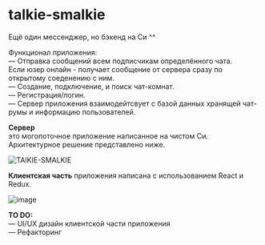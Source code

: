 # talkie-smalkie
Ещё один мессенджер, но бэкенд на Си ^^

Функционал приложения:<br />
  — Отправка сообщений всем подписчикам определённого чата.<br />
    Если юзер онлайн - получает сообщение от сервера сразу по открытому соеденению с ним.<br />
  — Создание, подключение, и поиск чат-комнат.<br />
  — Регистрация/логин.<br />
  — Сервер приложения взаимодейтсвует с базой данных хранящей чат-румы и информацию пользователей.<br />

**Сервер**<br /> это могопоточное приложение написанное на чистом Си. Архитектурное решение представлено ниже.<br />

![TAlKIE-SMALKIE](https://user-images.githubusercontent.com/46448072/190439194-4d8d702c-02ee-4559-8329-77c743eb0ed4.png)<br />

**Клиентская часть** приложения написана с использованием React и Redux. <br />

![image](https://user-images.githubusercontent.com/46448072/190444506-03c1299a-8520-4ef6-94c0-2335a21d7b83.png)

**TO DO:**<br />
— UI/UX дизайн клиентской части приложения<br />
— Рефакторинг<br />
